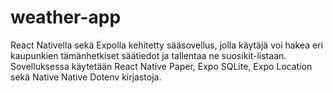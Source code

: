 ﻿# weather-app

React Nativella sekä Expolla kehitetty sääsovellus, jolla käytäjä voi hakea eri kaupunkien tämänhetkiset säätiedot ja tallentaa ne suosikit-listaan.
Sovelluksessa käytetään React Native Paper, Expo SQLite, Expo Location sekä Native Native Dotenv kirjastoja.
